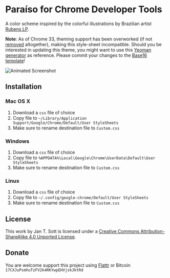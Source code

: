 # Paraíso for Chrome Developer Tools

A color scheme inspired by the colorful illustrations by Brazilian artist [Rubens LP](http://www.rubenslp.com.br/).

**Note**: As of Chrome 33, theming support has been overworked (if not [removed](https://codereview.chromium.org/66383005/) altogether), making this style-sheet incompatible. Should you be interested in updating this theme, you might want to use this [Yeoman generator](https://www.npmjs.org/package/generator-devtools-theme) as reference. Please commit your changes to the [Base16 template](https://github.com/chriskempson/base16-builder/tree/master/templates/chrome-devtools)!


![Animated Screenshot](https://raw.github.com/idleberg/Paraiso-Chrome-Developer-Tools/master/images/screenshot.gif)

## Installation

### Mac OS X

1. Download a `css` file of choice
2. Copy file to `~/Library/Application Support/Google/Chrome/Default/User StyleSheets`
3. Make sure to rename destination file to `Custom.css`

### Windows

1. Download a `css` file of choice
2. Copy file to `%APPDATA%\Local\Google\Chrome\UserData\Default\User StyleSheets`
3. Make sure to rename destination file to `Custom.css`

### Linux

1. Download a `css` file of choice
2. Copy file to `~/.config/google-chrome/Default/User StyleSheets`
3. Make sure to rename destination file to `Custom.css`

## License

This work by Jan T. Sott is licensed under a [Creative Commons Attribution-ShareAlike 4.0 Unported License](http://creativecommons.org/licenses/by-sa/4.0/deed.en_US).

## Donate

You are welcome support this project using [Flattr](https://flattr.com/submit/auto?user_id=idleberg&url=https://github.com/idleberg/Paraiso-Chrome-Developer-Tools) or Bitcoin `17CXJuPsmhuTzFV2k4RKYwpEHVjskJktRd`
